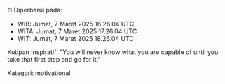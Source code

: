 ⏰ Diperbarui pada:
- WIB: Jumat, 7 Maret 2025 16.26.04 UTC
- WITA: Jumat, 7 Maret 2025 17.26.04 UTC
- WIT: Jumat, 7 Maret 2025 18.26.04 UTC

Kutipan Inspiratif:
"You will never know what you are capable of until you take that first step and go for it."


Kategori: motivational

